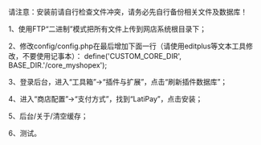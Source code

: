 ﻿请注意：安装前请自行检查文件冲突，请务必先自行备份相关文件及数据库！

1、使用FTP“二进制”模式把所有文件上传到网店系统根目录下；

2、修改config/config.php在最后增加下面一行（请使用editplus等文本工具修改，不要使用记事本）：
define('CUSTOM_CORE_DIR', BASE_DIR.'/core_myshopex');

3、登录后台，进入“工具箱”->“插件与扩展”，点击“刷新插件数据库”；

4、进入“商店配置”->“支付方式”，找到“LatiPay”，点击安装；

5、后台/关于/清空缓存；

6、测试。